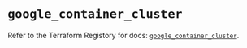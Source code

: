 # `google_container_cluster`

Refer to the Terraform Registory for docs: [`google_container_cluster`](https://registry.terraform.io/providers/hashicorp/google/4.73.2/docs/resources/container_cluster).
